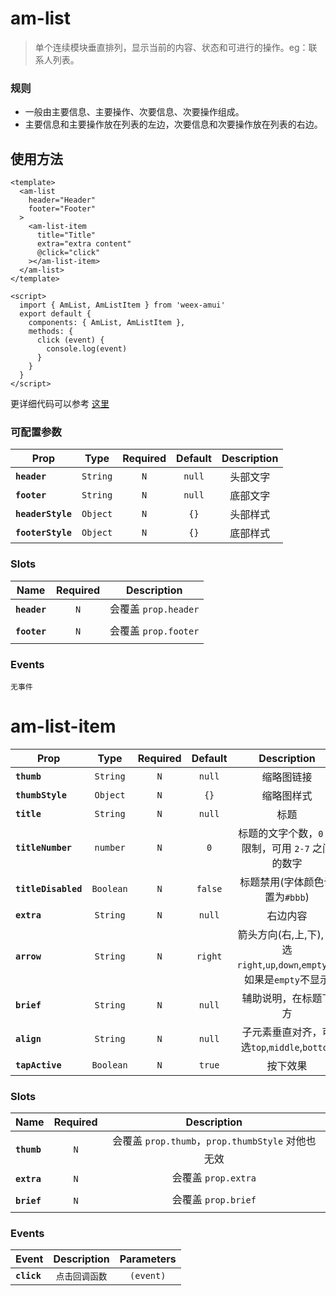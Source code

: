 # am-list

> 单个连续模块垂直排列，显示当前的内容、状态和可进行的操作。eg：联系人列表。


### 规则
- 一般由主要信息、主要操作、次要信息、次要操作组成。
- 主要信息和主要操作放在列表的左边，次要信息和次要操作放在列表的右边。


## 使用方法 

```vue
<template>
  <am-list
    header="Header"
    footer="Footer"
  >
    <am-list-item
      title="Title"
      extra="extra content"
      @click="click"
    ></am-list-item>
  </am-list>
</template>

<script>
  import { AmList, AmListItem } from 'weex-amui'
  export default {
    components: { AmList, AmListItem },
    methods: {
      click (event) {
        console.log(event)
      }
    }
  }
</script>

```
更详细代码可以参考 [这里](https://github.com/HMingHe/weex-amui/blob/master/example/list/index.vue)

### 可配置参数
| Prop	 | Type | Required | Default | Description |
| ---- |:----:|:---:|:-------:|:----------:|
| **`header`** | `String` | `N` | `null` | 头部文字 |
| **`footer`** | `String` | `N` | `null`  | 底部文字 |
| **`headerStyle`** | `Object` | `N` | `{}` | 头部样式 |
| **`footerStyle`** | `Object` | `N` | `{}` | 底部样式 |

### Slots
| Name | Required | Description |
| ---- |:---:|:----------:|
| **`header`** | `N` | 会覆盖 `prop.header` |
| **`footer`** | `N` | 会覆盖 `prop.footer` |

### Events
```
无事件
```

# am-list-item
| Prop	 | Type | Required | Default | Description |
| ---- |:----:|:---:|:-------:|:----------:|
| **`thumb`** | `String` | `N` | `null` | 缩略图链接 |
| **`thumbStyle`** | `Object` | `N` | `{}` | 缩略图样式 |
| **`title`** | `String` | `N` | `null` | 标题 |
| **`titleNumber`** | `number` | `N` | `0`  | 标题的文字个数，`0` 不限制，可用 `2-7` 之间的数字	 |
| **`titleDisabled`** | `Boolean` | `N` | `false` | 标题禁用(字体颜色设置为`#bbb`) |
| **`extra`** | `String` | `N` | `null` | 右边内容 |
| **`arrow`** | `String` | `N` | `right` | 箭头方向(右,上,下), 可选`right`,`up`,`down`,`empty`，如果是`empty`不显示 |
| **`brief`** | `String` | `N` | `null` | 辅助说明，在标题下方 |
| **`align`** | `String` | `N` | `null` | 子元素垂直对齐，可选`top`,`middle`,`bottom`	 |
| **`tapActive`** | `Boolean` | `N` | `true` | 按下效果 |

### Slots
| Name | Required | Description |
| ---- |:---:|:----------:|
| **`thumb`** | `N` | 会覆盖 `prop.thumb`，`prop.thumbStyle` 对他也无效 |
| **`extra`** | `N` | 会覆盖 `prop.extra` |
| **`brief`** | `N` | 会覆盖 `prop.brief` |

### Events
| Event	 | Description | Parameters |
| ---- |:----------:|:----:|
| **`click`** | `点击回调函数` | `(event)` |